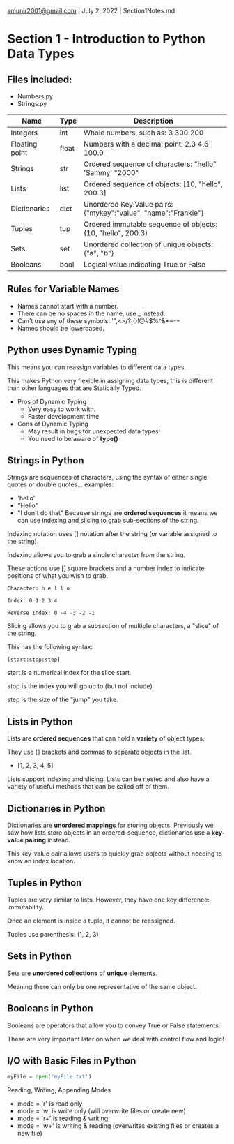 smunir2001@gmail.com | July 2, 2022 | Section1Notes.md
# Section 1 - Introduction to Python Data Types
## Files included:
* Numbers.py
* Strings.py

| Name | Type | Description |
|------|------|-------------|
| Integers | int | Whole numbers, such as: 3 300 200
| Floating point | float | Numbers with a decimal point: 2.3 4.6 100.0 |
| Strings | str | Ordered sequence of characters: "hello" 'Sammy' "2000" |
| Lists | list | Ordered sequence of objects: [10, "hello", 200.3] |
| Dictionaries | dict | Unordered Key:Value pairs: {"mykey":"value", "name":"Frankie"} |
| Tuples | tup | Ordered immutable sequence of objects: (10, "hello", 200.3) |
| Sets | set | Unordered collection of unique objects: {"a", "b"} |
| Booleans | bool | Logical value indicating True or False
## Rules for Variable Names
* Names cannot start with a number.
* There can be no spaces in the name, use _ instead.
* Can't use any of these symbols: '",<>/?|\()!@#$%^&*~-+
* Names should be lowercased.
## Python uses Dynamic Typing
This means you can reassign variables to different data types.

This makes Python very flexible in assigning data types, this is different than other languages that are Statically Typed.
* Pros of Dynamic Typing
    * Very easy to work with.
    * Faster development time.
* Cons of Dynamic Typing
    * May result in bugs for unexpected data types!
    * You need to be aware of __type()__
## Strings in Python
Strings are sequences of characters, using the syntax of either single quotes or double quotes... examples:
* 'hello'
* "Hello"
* "I don't do that"
Because strings are __ordered sequences__ it means we can use indexing and slicing to grab sub-sections of the string.

Indexing notation uses [] notation after the string (or variable assigned to the string).

Indexing allows you to grab a single character from the string.

These actions use [] square brackets and a number index to indicate positions of what you wish to grab.

    Character: h e l l o

    Index: 0 1 2 3 4

    Reverse Index: 0 -4 -3 -2 -1
Slicing allows you to grab a subsection of multiple characters, a "slice" of the string.

This has the following syntax:
    
    [start:stop:step]
start is a numerical index for the slice start.

stop is the index you will go up to (but not include)

step is the size of the "jump" you take.
## Lists in Python
Lists are __ordered sequences__ that can hold a __variety__ of object types.

They use [] brackets and commas to separate objects in the list.
* [1, 2, 3, 4, 5]

Lists support indexing and slicing. Lists can be nested and also have a variety of useful methods that can be called off of them.
## Dictionaries in Python
Dictionaries are __unordered mappings__ for storing objects. Previously we saw how lists store objects in an ordered-sequence, dictionaries use a __key-value pairing__ instead.

This key-value pair allows users to quickly grab objects without needing to know an index location.
## Tuples in Python
Tuples are very similar to lists. However, they have one key difference: immutability.

Once an element is inside a tuple, it cannot be reassigned.

Tuples use parenthesis: (1, 2, 3)
## Sets in Python
Sets are __unordered collections__ of __unique__ elements.

Meaning there can only be one representative of the same object.
## Booleans in Python
Booleans are operators that allow you to convey True or False statements.

These are very important later on when we deal with control flow and logic!

## I/O with Basic Files in Python
```Python
myFile = open('myFile.txt')
```
Reading, Writing, Appending Modes
* mode = 'r' is read only
* mode = 'w' is write only (will overwrite files or create new)
* mode = 'r+' is reading & writing
* mode = 'w+' is writing & reading (overwrites existing files or creates a new file)